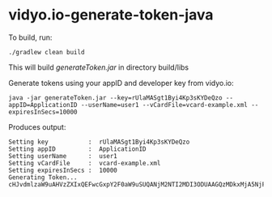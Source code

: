 # vidyo.io-generate-token-java

To build, run:

    ./gradlew clean build
    
This will build *generateToken.jar* in directory build/libs
    
Generate tokens using your appID and developer key from vidyo.io:

    java -jar generateToken.jar --key=rUlaMASgt1Byi4Kp3sKYDeQzo --appID=ApplicationID --userName=user1 --vCardFile=vcard-example.xml --expiresInSecs=10000
    
Produces output:    
    
    Setting key           :  rUlaMASgt1Byi4Kp3sKYDeQzo
    Setting appID         :  ApplicationID
    Setting userName      :  user1
    Setting vCardFile     :  vcard-example.xml
    Setting expiresInSecs :  10000
    Generating Token...
    cHJvdmlzaW9uAHVzZXIxQEFwcGxpY2F0aW9uSUQANjM2NTI2MDI3ODUAAGQzMDkxMjA5NjFmMGYxMjFkM2FlZjQxMzJkNmRiNTdkMTA5MDU0MGU4ZWZmNjYxMzlhOTUyMzJiODA0MGViOWU5MjI3OTQ3N2MwYWUzODQ3Y2NiYmJiYTNhZDc5OTdkOA==

